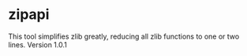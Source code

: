 # zipapi
This tool simplifies zlib greatly, reducing all zlib functions to one or two lines. Version 1.0.1

